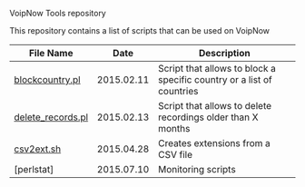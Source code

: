 VoipNow Tools repository

This repository contains a list of scripts that can be used on VoipNow

|File Name|Date|Description|
|---------|----|-----------|
|[blockcountry.pl](blockcountry.pl?raw=true)|2015.02.11|Script that allows to block a specific country or a list of countries|
|[delete_records.pl](delete_records.pl?raw=true)|2015.02.13|Script that allows to delete recordings older than X months|
|[csv2ext.sh](csv2ext.sh?raw=true)|2015.04.28|Creates extensions from a CSV file|
|[perlstat]|2015.07.10|Monitoring scripts|

